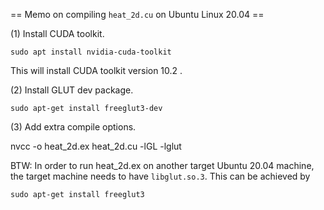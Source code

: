 == Memo on compiling `heat_2d.cu` on Ubuntu Linux 20.04 ==

(1) Install CUDA toolkit.

```
sudo apt install nvidia-cuda-toolkit
```

This will install CUDA toolkit version 10.2 .

(2) Install GLUT dev package.

```
sudo apt-get install freeglut3-dev
```

(3) Add extra compile options.

nvcc -o heat_2d.ex heat_2d.cu -lGL -lglut


BTW: In order to run heat_2d.ex on  another target Ubuntu 20.04 machine, 
the target machine needs to have `libglut.so.3`. This can be achieved by

```
sudo apt-get install freeglut3
```
